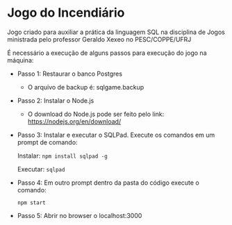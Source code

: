 # Jogo do Incendiário
Jogo criado para auxiliar a prática da linguagem SQL na disciplina de Jogos ministrada pelo professor Geraldo Xexeo no PESC/COPPE/UFRJ

É necessário a execução de alguns passos para execução do jogo na máquina:

* Passo 1: Restaurar o banco Postgres
  * O arquivo de backup é: sqlgame.backup
* Passo 2: Instalar o Node.js
  * O download do Node.js pode ser feito pelo link: https://nodejs.org/en/download/
* Passo 3: Instalar e executar o SQLPad. Execute os comandos em um prompt de comando:
  
  Instalar:
  ``` npm install sqlpad -g ```
  
  Executar:
  ``` sqlpad ```
 
* Passo 4: Em outro prompt dentro da pasta do código execute o comando:

    ``` npm start ```
    
* Passo 5: Abrir no browser o localhost:3000

